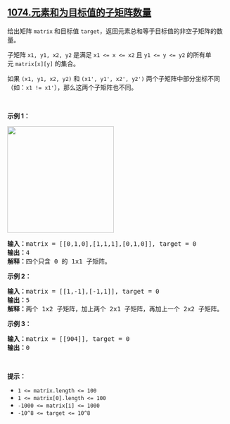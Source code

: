 ## [1074.元素和为目标值的子矩阵数量](https://leetcode.cn/problems/number-of-submatrices-that-sum-to-target/)
<p>给出矩阵 <code>matrix</code> 和目标值 <code>target</code>，返回元素总和等于目标值的非空子矩阵的数量。</p>

<p>子矩阵 <code>x1, y1, x2, y2</code> 是满足 <code>x1 <= x <= x2</code> 且 <code>y1 <= y <= y2</code> 的所有单元 <code>matrix[x][y]</code> 的集合。</p>

<p>如果 <code>(x1, y1, x2, y2)</code> 和 <code>(x1', y1', x2', y2')</code> 两个子矩阵中部分坐标不同（如：<code>x1 != x1'</code>），那么这两个子矩阵也不同。</p>

<p> </p>

<p><strong>示例 1：</strong></p>

<p><img alt="" src="https://assets.leetcode.com/uploads/2020/09/02/mate1.jpg" style="width: 242px; height: 242px;" /></p>

<pre>
<strong>输入：</strong>matrix = [[0,1,0],[1,1,1],[0,1,0]], target = 0
<strong>输出：</strong>4
<strong>解释：</strong>四个只含 0 的 1x1 子矩阵。
</pre>

<p><strong>示例 2：</strong></p>

<pre>
<strong>输入：</strong>matrix = [[1,-1],[-1,1]], target = 0
<strong>输出：</strong>5
<strong>解释：</strong>两个 1x2 子矩阵，加上两个 2x1 子矩阵，再加上一个 2x2 子矩阵。
</pre>

<p><strong>示例 3：</strong></p>

<pre>
<strong>输入：</strong>matrix = [[904]], target = 0
<strong>输出：</strong>0
</pre>

<p> </p>

<p><strong><strong>提示：</strong></strong></p>

<ul>
	<li><code>1 <= matrix.length <= 100</code></li>
	<li><code>1 <= matrix[0].length <= 100</code></li>
	<li><code>-1000 <= matrix[i] <= 1000</code></li>
	<li><code>-10^8 <= target <= 10^8</code></li>
</ul>
